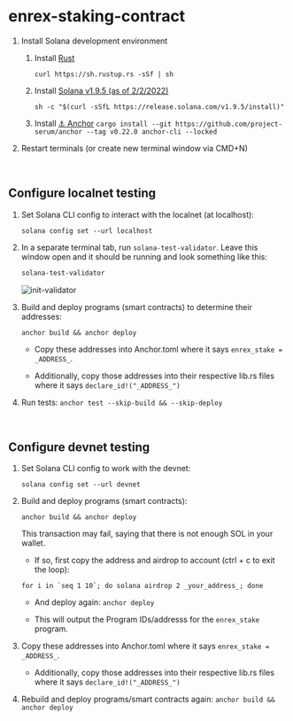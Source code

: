 # enrex-staking-contract

1. Install Solana development environment
    1. Install [Rust](https://doc.rust-lang.org/cargo/getting-started/installation.html)

       ```curl https://sh.rustup.rs -sSf | sh```
    2. Install [Solana v1.9.5 (as of 2/2/2022)](https://docs.solana.com/cli/install-solana-cli-tools)

       ```sh -c "$(curl -sSfL https://release.solana.com/v1.9.5/install)"```
    3. Install [⚓ Anchor](https://project-serum.github.io/anchor/getting-started/installation.html#install-rust)
       ```cargo install --git https://github.com/project-serum/anchor --tag v0.22.0 anchor-cli --locked```

1. Restart terminals (or create new terminal window via CMD+N)

<br>

## Configure localnet testing

1. Set Solana CLI config to interact with the localnet (at localhost):

   ```solana config set --url localhost```

1. In a separate terminal tab, run `solana-test-validator`. Leave this window open and it should be running and look something like this:

   ```zsh
   solana-test-validator
   ```
   ![init-validator](./.github/init-validator.png)


1. Build and deploy programs (smart contracts) to determine their addresses:

   ```anchor build && anchor deploy```

    - Copy these addresses into Anchor.toml where it says `enrex_stake = _ADDRESS_`.

    - Additionally, copy those addresses into their respective lib.rs files where it says `declare_id!("_ADDRESS_")`

1. Run tests: `anchor test --skip-build && --skip-deploy`

<br>

## Configure devnet testing

1. Set Solana CLI config to work with the devnet:

   ```solana config set --url devnet```

1. Build and deploy programs (smart contracts):

   ```anchor build && anchor deploy```

   This transaction may fail, saying that there is not enough SOL in your wallet.

     - If so, first copy the address and airdrop to account (ctrl + c to exit the loop):

   ```for i in `seq 1 10`; do solana airdrop 2 _your_address_; done```

     - And deploy again:
       ```anchor deploy```

     - This will output the Program IDs/addresss for the `enrex_stake` program.


1. Copy these addresses into Anchor.toml where it says `enrex_stake = _ADDRESS_`.

     - Additionally, copy those addresses into their respective lib.rs files where it says `declare_id!("_ADDRESS_")`

1. Rebuild and deploy programs/smart contracts again: `anchor build && anchor deploy`